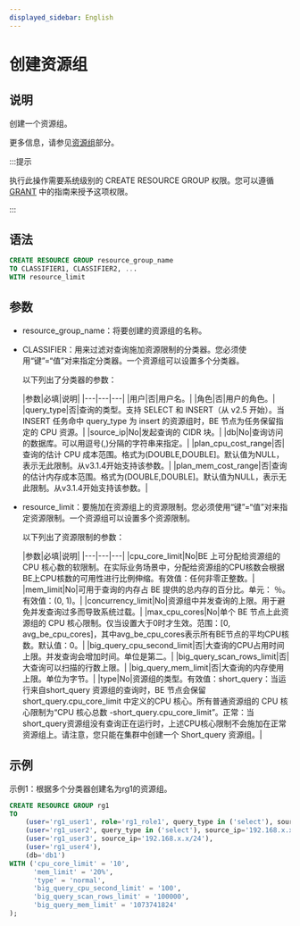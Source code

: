 ```yaml
---
displayed_sidebar: English
---
```


# 创建资源组

## 说明

创建一个资源组。

更多信息，请参见[资源组](../../../administration/resource_group.md)部分。

:::提示

执行此操作需要系统级别的 CREATE RESOURCE GROUP 权限。您可以遵循 [GRANT](../account-management/GRANT.md) 中的指南来授予这项权限。

:::

## 语法

```SQL
CREATE RESOURCE GROUP resource_group_name 
TO CLASSIFIER1, CLASSIFIER2, ...
WITH resource_limit
```

## 参数

- resource_group_name：将要创建的资源组的名称。

- CLASSIFIER：用来过滤对查询施加资源限制的分类器。您必须使用“键”=“值”对来指定分类器。一个资源组可以设置多个分类器。

  以下列出了分类器的参数：

  |参数|必填|说明|
|---|---|---|
  |用户|否|用户名。|
  |角色|否|用户的角色。|
  |query_type|否|查询的类型。支持 SELECT 和 INSERT（从 v2.5 开始）。当 INSERT 任务命中 query_type 为 insert 的资源组时，BE 节点为任务保留指定的 CPU 资源。|
  |source_ip|No|发起查询的 CIDR 块。|
  |db|No|查询访问的数据库。可以用逗号(,)分隔的字符串来指定。|
  |plan_cpu_cost_range|否|查询的估计 CPU 成本范围。格式为(DOUBLE,DOUBLE]。默认值为NULL，表示无此限制。从v3.1.4开始支持该参数。|
  |plan_mem_cost_range|否|查询的估计内存成本范围。格式为(DOUBLE,DOUBLE]。默认值为NULL，表示无此限制。从v3.1.4开始支持该参数。|

- resource_limit：要施加在资源组上的资源限制。您必须使用“键”=“值”对来指定资源限制。一个资源组可以设置多个资源限制。

  以下列出了资源限制的参数：

  |参数|必填|说明|
|---|---|---|
  |cpu_core_limit|No|BE 上可分配给资源组的 CPU 核心数的软限制。在实际业务场景中，分配给资源组的CPU核数会根据BE上CPU核数的可用性进行比例伸缩。有效值：任何非零正整数。|
  |mem_limit|No|可用于查询的内存占 BE 提供的总内存的百分比。单元： ％。有效值：(0, 1)。|
  |concurrency_limit|No|资源组中并发查询的上限。用于避免并发查询过多而导致系统过载。|
  |max_cpu_cores|No|单个 BE 节点上此资源组的 CPU 核心限制。仅当设置大于0时才生效。范围：[0, avg_be_cpu_cores]，其中avg_be_cpu_cores表示所有BE节点的平均CPU核数。默认值：0。|
  |big_query_cpu_second_limit|否|大查询的CPU占用时间上限。并发查询会增加时间。单位是第二。|
  |big_query_scan_rows_limit|否|大查询可以扫描的行数上限。|
  |big_query_mem_limit|否|大查询的内存使用上限。单位为字节。|
  |type|No|资源组的类型。有效值：short_query：当运行来自short_query 资源组的查询时，BE 节点会保留short_query.cpu_core_limit 中定义的CPU 核心。所有普通资源组的 CPU 核心限制为“CPU 核心总数 -short_query.cpu_core_limit”。正常：当short_query资源组没有查询正在运行时，上述CPU核心限制不会施加在正常资源组上。请注意，您只能在集群中创建一个 Short_query 资源组。|

## 示例

示例1：根据多个分类器创建名为rg1的资源组。

```SQL
CREATE RESOURCE GROUP rg1
TO 
    (user='rg1_user1', role='rg1_role1', query_type in ('select'), source_ip='192.168.x.x/24'),
    (user='rg1_user2', query_type in ('select'), source_ip='192.168.x.x/24'),
    (user='rg1_user3', source_ip='192.168.x.x/24'),
    (user='rg1_user4'),
    (db='db1')
WITH ('cpu_core_limit' = '10',
      'mem_limit' = '20%',
      'type' = 'normal',
      'big_query_cpu_second_limit' = '100',
      'big_query_scan_rows_limit' = '100000',
      'big_query_mem_limit' = '1073741824'
);
```
